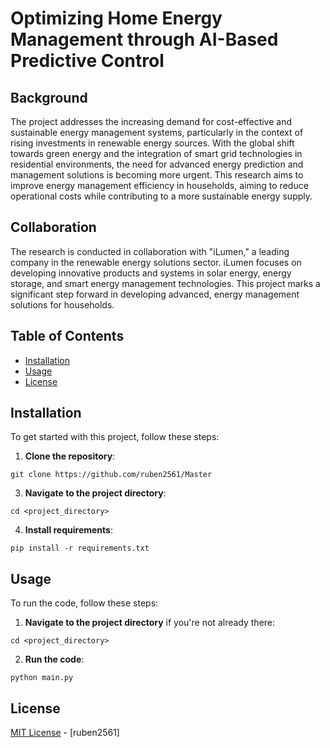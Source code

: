 
# Optimizing Home Energy Management through AI-Based Predictive Control

## Background
The project addresses the increasing demand for cost-effective and sustainable energy management systems, particularly in the context of rising investments in renewable energy sources. With the global shift towards green energy and the integration of smart grid technologies in residential environments, the need for advanced energy prediction and management solutions is becoming more urgent. This research aims to improve energy management efficiency in households, aiming to reduce operational costs while contributing to a more sustainable energy supply.

## Collaboration
The research is conducted in collaboration with "iLumen," a leading company in the renewable energy solutions sector. iLumen focuses on developing innovative products and systems in solar energy, energy storage, and smart energy management technologies. This project marks a significant step forward in developing advanced, energy management solutions for households.

## Table of Contents

- [Installation](#installation)
- [Usage](#usage)
- [License](#license)

## Installation

To get started with this project, follow these steps:

1. **Clone the repository**:
```
git clone https://github.com/ruben2561/Master
```
3. **Navigate to the project directory**:
```
cd <project_directory>
```
4. **Install requirements**:
```
pip install -r requirements.txt
```
## Usage

To run the code, follow these steps:

1. **Navigate to the project directory** if you're not already there:
```
cd <project_directory>
```
2. **Run the code**:
```
python main.py
```
## License

[MIT License](link_to_license) - [ruben2561]


















